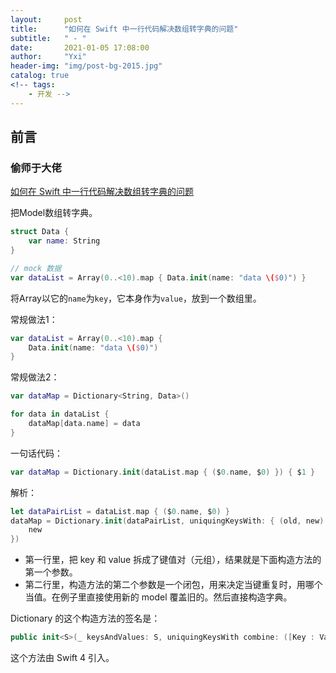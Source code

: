 ```yaml
---
layout:     post
title:      "如何在 Swift 中一行代码解决数组转字典的问题"
subtitle:   " - "
date:       2021-01-05 17:08:00
author:     "Yxi"
header-img: "img/post-bg-2015.jpg"
catalog: true
<!-- tags:
    - 开发 -->
---
```


## 前言

### 偷师于大佬
[如何在 Swift 中一行代码解决数组转字典的问题](https://blog.yuusann.com/posts/article/19004)

把Model数组转字典。

```Swift
struct Data {
    var name: String
}

// mock 数据
var dataList = Array(0..<10).map { Data.init(name: "data \($0)") }
```
将Array<Data>以它的`name`为`key`，它本身作为`value`，放到一个数组里。

常规做法1：
```Swift
var dataList = Array(0..<10).map { 
    Data.init(name: "data \($0)") 
}
```

常规做法2：
```Swift
var dataMap = Dictionary<String, Data>()

for data in dataList {
    dataMap[data.name] = data
}
```

一句话代码：
```Swift
var dataMap = Dictionary.init(dataList.map { ($0.name, $0) }) { $1 }

```

解析：
```Swift
let dataPairList = dataList.map { ($0.name, $0) }
dataMap = Dictionary.init(dataPairList, uniquingKeysWith: { (old, new) in
    new
})
```
- 第一行里，把 key 和 value 拆成了键值对（元组），结果就是下面构造方法的第一个参数。
- 第二行里，构造方法的第二个参数是一个闭包，用来决定当键重复时，用哪个当值。在例子里直接使用新的 model 覆盖旧的。然后直接构造字典。

Dictionary 的这个构造方法的签名是：

```Swift
public init<S>(_ keysAndValues: S, uniquingKeysWith combine: ([Key : Value].Value, [Key : Value].Value) throws -> [Key : Value].Value) rethrows where S : Sequence, S.Element == (Key, Value)
```

这个方法由 Swift 4 引入。